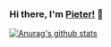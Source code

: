 ### Hi there, I'm [Pieter!](https://pieterherman.dev) 👋

[![Anurag's github stats](https://github-readme-stats.vercel.app/api?username=pieterherman-dev)](https://github.com/anuraghazra/github-readme-stats)


<!--
**pieterherman-dev/pieterherman-dev** is a ✨ _special_ ✨ repository because its `README.md` (this file) appears on your GitHub profile.

 
- 🔭 I’m currently working on ...
- 🌱 I’m currently learning ...
- 👯 I’m looking to collaborate on ...
- 🤔 I’m looking for help with ...
- 💬 Ask me about ...
- 📫 How to reach me: ...
- 😄 Pronouns: ...
- ⚡ Fun fact: ...
-->
